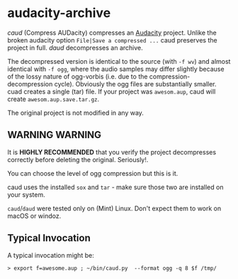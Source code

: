 # audacity-archive

*caud* (Compress AUDacity) compresses an [Audacity](http://www.audacityteam.org/)
project. Unlike the broken audacity option `File|Save a compressed ...` caud preserves the
project in full. *daud* decompresses an archive.

The decompressed version is identical to the source (with `-f wv`) and almost identical
with `-f ogg`, where the audio samples may differ slightly because of the lossy nature of
ogg-vorbis (i.e. due to the compression-decompression cycle). Obviously the ogg files are
substantially smaller. cuad creates a single (tar) file. If your project was
`awesom.aup`, caud will create `awesom.aup.save.tar.gz`.

The original project is not modified in any way.

## WARNING WARNING
It is **HIGHLY RECOMMENDED** that you verify the project decompresses correctly before
deleting the original. Seriously!. 

You can choose the level of ogg compression but this is it.

caud uses the installed `sox` and `tar` - make sure those two are installed on your
system.

`caud`/`daud` were tested only on (Mint) Linux. Don't expect them to work on macOS or
windoz.

## Typical Invocation
A typical invocation might be:
```
> export f=awesome.aup ; ~/bin/caud.py  --format ogg -q 8 $f /tmp/
```
